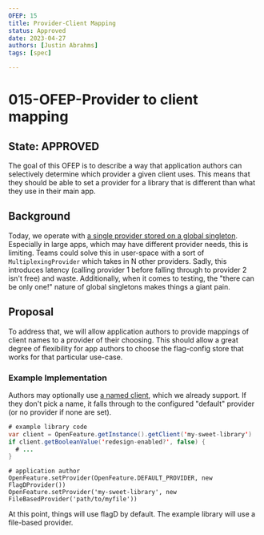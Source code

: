 ```yaml
---
OFEP: 15
title: Provider-Client Mapping
status: Approved
date: 2023-04-27
authors: [Justin Abrahms]
tags: [spec]

---
```

# 015-OFEP-Provider to client mapping

## State: APPROVED

The goal of this OFEP is to describe a way that application authors can selectively determine which provider a given client uses. This means that they should be able to set a provider for a library that is different than what they use in their main app.

## Background

Today, we operate with [a single provider stored on a global singleton](https://github.com/open-feature/spec/blob/74c373e089ad77bf8cac84f3d93c00c945ff3a8a/specification/sections/01-flag-evaluation.md?plain=1#L25). Especially in large apps, which may have different provider needs, this is limiting. Teams could solve this in user-space with a sort of `MultiplexingProvider` which takes in N other providers. Sadly, this introduces latency (calling provider 1 before falling through to provider 2 isn't free) and waste. Additionally, when it comes to testing, the "there can be only one!" nature of global singletons makes things a giant pain.

## Proposal

To address that, we will allow application authors to provide mappings of client names to a provider of their choosing. This should allow a great degree of flexibility for app authors to choose the flag-config store that works for that particular use-case.

### Example Implementation

Authors may optionally use [a named client](https://github.com/open-feature/spec/blob/74c373e089ad77bf8cac84f3d93c00c945ff3a8a/specification/sections/01-flag-evaluation.md?plain=1#L60), which we already support. If they don't pick a name, it falls through to the configured "default" provider (or no provider if none are set).

```java
# example library code
var client = OpenFeature.getInstance().getClient('my-sweet-library')
if client.getBooleanValue('redesign-enabled?', false) {
  # ...
}
```

```
# application author
OpenFeature.setProvider(OpenFeature.DEFAULT_PROVIDER, new FlagDProvider())
OpenFeature.setProvider('my-sweet-library', new FileBasedProvider('path/to/myfile'))
```

At this point, things will use flagD by default. The example library will use a file-based provider.
